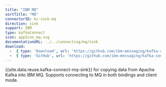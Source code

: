 ```yaml
---
title: "IBM MQ"
sortTitle: "MQ"
connectorID: kc-sink-mq
direction: sink
support: IBM
type: kafkaConnect
icon: appIcon_mq.svg
documentationURL: ../../connecting/mq/sink
download:
  -  { type: 'Download', url: 'https://github.com/ibm-messaging/kafka-connect-mq-sink/releases/download/v1.3.1/kafka-connect-mq-sink-1.3.1-jar-with-dependencies.jar' }
  -  { type: 'GitHub', url: 'https://github.com/ibm-messaging/kafka-connect-mq-sink' }
---
```


{{site.data.reuse.kafka-connect-mq-sink}} for copying data from Apache Kafka into IBM&nbsp;MQ. Supports connecting to MQ in both bindings and client mode.
